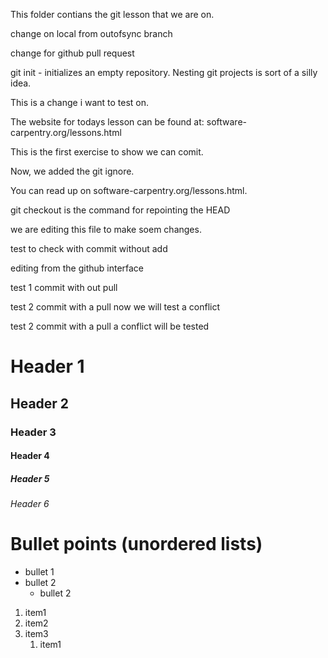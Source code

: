 This folder contians the git lesson that we are on.

change on local from outofsync branch

change for github pull request

git init - initializes an empty repository. Nesting git projects is sort of a 
silly idea.

This is a change i want to test on.

The website for todays lesson can be found at: 
software-carpentry.org/lessons.html

This is the first exercise to show we can comit.

Now, we added the git ignore.

You can read up on software-carpentry.org/lessons.html.

git checkout is the command for repointing the HEAD

we are editing this file to make soem changes.

test to check with commit without add

editing from the github interface

test 1 commit with out pull

test 2 commit with a pull now we will test a conflict

test 2 commit with a pull a conflict will be tested

# Header 1
## Header 2
### Header 3
#### Header 4
##### Header 5
###### Header 6

# Bullet points (unordered lists)

- bullet 1
- bullet 2
   - bullet 2

1. item1 
1. item2
2. item3
    1. item1
